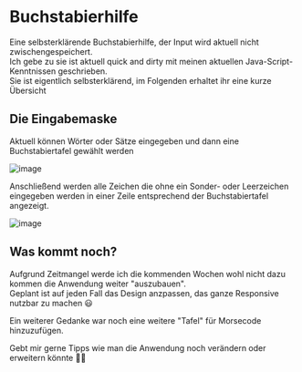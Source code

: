 <h1>Buchstabierhilfe</h1>
<p>Eine selbsterklärende Buchstabierhilfe, der Input wird aktuell nicht zwischengespeichert. <br>
Ich gebe zu sie ist aktuell quick and dirty mit meinen aktuellen Java-Script-Kenntnissen geschrieben. <br>
Sie ist eigentlich selbsterklärend, im Folgenden erhaltet ihr eine kurze Übersicht</p>

<h2>Die Eingabemaske</h2>
<p>
  Aktuell können Wörter oder Sätze eingegeben und dann eine Buchstabiertafel gewählt werden
</p>

![image](https://user-images.githubusercontent.com/86381287/169715195-63c7c0af-f51c-4903-b238-882efa8bd019.png)

<p>
  Anschließend werden alle Zeichen die ohne ein Sonder- oder Leerzeichen eingegeben werden in einer Zeile entsprechend der Buchstabiertafel angezeigt.
</p>

![image](https://user-images.githubusercontent.com/86381287/169715208-273c873f-d229-4e89-a444-aab0e51f714e.png)

<h2>Was kommt noch?</h2>

<p>
  Aufgrund Zeitmangel werde ich die kommenden Wochen wohl nicht dazu kommen die Anwendung weiter "auszubauen".<br>
  Geplant ist auf jeden Fall das Design anzpassen, das ganze Responsive nutzbar zu machen 😃
  
  Ein weiterer Gedanke war noch eine weitere "Tafel" für Morsecode hinzuzufügen.
  
  Gebt mir gerne Tipps wie man die Anwendung noch verändern oder erweitern könnte 🤘🏼
</p>
